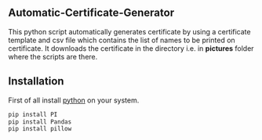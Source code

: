 ## Automatic-Certificate-Generator

This python script automatically generates certificate by using a certificate template and csv file which contains the list of names to be printed on certificate. It downloads the certificate in the directory i.e. in **pictures** folder where the scripts are there.

## Installation

First of all install [python]("https://www.python.org/downloads/") on your system.
```bash
pip install PI
pip install Pandas
pip install pillow
```


